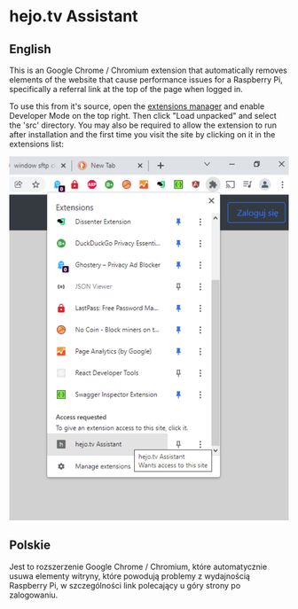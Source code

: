 
# hejo.tv Assistant

## English

This is an Google Chrome / Chromium extension that automatically removes elements of the website that cause performance issues for a Raspberry Pi, specifically a referral link at the top of the page when logged in.

To use this from it's source, open the [extensions manager](chrome://extensions/) and enable Developer Mode on the top right. Then click "Load unpacked" and select the 'src' directory. You may also be required to allow the extension to run after installation and the first time you visit the site by clicking on it in the extensions list:

![Allow Extension Access](docs/images/access.png)


## Polskie

Jest to rozszerzenie Google Chrome / Chromium, które automatycznie usuwa elementy witryny, które powodują problemy z wydajnością Raspberry Pi, w szczególności link polecający u góry strony po zalogowaniu.

